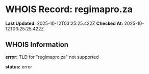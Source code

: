 # WHOIS Record: regimapro.za

**Last Updated:** 2025-10-12T03:25:25.422Z
**Checked At:** 2025-10-12T03:25:25.422Z

## WHOIS Information

**error:** TLD for "regimapro.za" not supported

**status:** error

